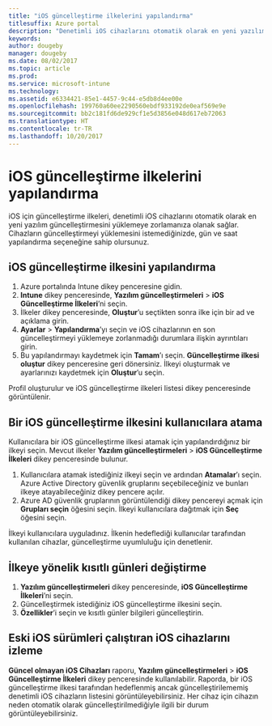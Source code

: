 ```yaml
---
title: "iOS güncelleştirme ilkelerini yapılandırma"
titlesuffix: Azure portal
description: "Denetimli iOS cihazlarını otomatik olarak en yeni yazılım güncelleştirmesini yüklemeye zorlamak üzere iOS için güncelleştirme ilkelerini yapılandırın."
keywords: 
author: dougeby
manager: dougeby
ms.date: 08/02/2017
ms.topic: article
ms.prod: 
ms.service: microsoft-intune
ms.technology: 
ms.assetid: e6334421-85e1-4457-9c44-e5db8d4ee00e
ms.openlocfilehash: 199760a60ee2290560ebdf933192de0eaf569e9e
ms.sourcegitcommit: bb2c181fd6de929cf1e5d3856e048d617eb72063
ms.translationtype: HT
ms.contentlocale: tr-TR
ms.lasthandoff: 10/20/2017
---
```

# <a name="configure-ios-update-policies"></a>iOS güncelleştirme ilkelerini yapılandırma
iOS için güncelleştirme ilkeleri, denetimli iOS cihazlarını otomatik olarak en yeni yazılım güncelleştirmesini yüklemeye zorlamanıza olanak sağlar. Cihazların güncelleştirmeyi yüklemesini istemediğinizde, gün ve saat yapılandırma seçeneğine sahip olursunuz.

## <a name="configure-the-ios-update-policy"></a>iOS güncelleştirme ilkesini yapılandırma
1. Azure portalında Intune dikey penceresine gidin.
2. **Intune** dikey penceresinde, **Yazılım güncelleştirmeleri** > **iOS Güncelleştirme İlkeleri**’ni seçin.
4. İlkeler dikey penceresinde, **Oluştur**’u seçtikten sonra ilke için bir ad ve açıklama girin.
5. **Ayarlar** > **Yapılandırma**’yı seçin ve iOS cihazlarının en son güncelleştirmeyi yüklemeye zorlanmadığı durumlara ilişkin ayrıntıları girin.
6. Bu yapılandırmayı kaydetmek için **Tamam**’ı seçin. **Güncelleştirme ilkesi oluştur** dikey penceresine geri dönersiniz. İlkeyi oluşturmak ve ayarlarınızı kaydetmek için **Oluştur**’u seçin.

Profil oluşturulur ve iOS güncelleştirme ilkeleri listesi dikey penceresinde görüntülenir.

## <a name="assign-an-ios-update-policy-to-users"></a>Bir iOS güncelleştirme ilkesini kullanıcılara atama
Kullanıcılara bir iOS güncelleştirme ilkesi atamak için yapılandırdığınız bir ilkeyi seçin. Mevcut ilkeler **Yazılım güncelleştirmeleri** > **iOS Güncelleştirme İlkeleri** dikey penceresinde bulunur.
1. Kullanıcılara atamak istediğiniz ilkeyi seçin ve ardından **Atamalar**’ı seçin. Azure Active Directory güvenlik gruplarını seçebileceğiniz ve bunları ilkeye atayabileceğiniz dikey pencere açılır.
2. Azure AD güvenlik gruplarının görüntülendiği dikey pencereyi açmak için **Grupları seçin** öğesini seçin. İlkeyi kullanıcılara dağıtmak için **Seç** öğesini seçin.

İlkeyi kullanıcılara uyguladınız. İlkenin hedeflediği kullanıcılar tarafından kullanılan cihazlar, güncelleştirme uyumluluğu için denetlenir.

## <a name="change-the-restricted-days-for-the-policy"></a>İlkeye yönelik kısıtlı günleri değiştirme
1. **Yazılım güncelleştirmeleri** dikey penceresinde, **iOS Güncelleştirme İlkeleri**’ni seçin.
2. Güncelleştirmek istediğiniz iOS güncelleştirme ilkesini seçin.
3. **Özellikler**’i seçin ve kısıtlı günler bilgileri güncelleştirin.

## <a name="monitor-ios-devices-with-older-ios-versions"></a>Eski iOS sürümleri çalıştıran iOS cihazlarını izleme 
<!-- 1352223 -->
**Güncel olmayan iOS Cihazları** raporu, **Yazılım güncelleştirmeleri** > **iOS Güncelleştirme İlkeleri** dikey penceresinde kullanılabilir. Raporda, bir iOS güncelleştirme ilkesi tarafından hedeflenmiş ancak güncelleştirilememiş denetimli iOS cihazların listesini görüntüleyebilirsiniz. Her cihaz için cihazın neden otomatik olarak güncelleştirilmediğiyle ilgili bir durum görüntüleyebilirsiniz.